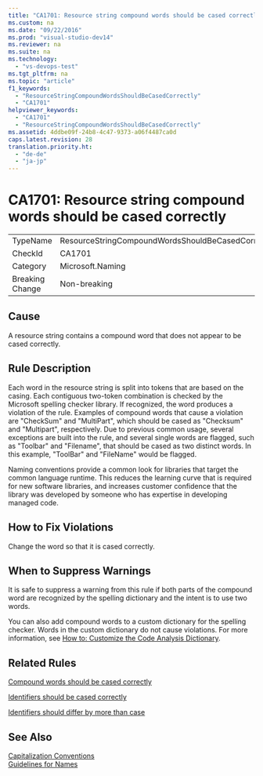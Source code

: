 ```yaml
---
title: "CA1701: Resource string compound words should be cased correctly"
ms.custom: na
ms.date: "09/22/2016"
ms.prod: "visual-studio-dev14"
ms.reviewer: na
ms.suite: na
ms.technology: 
  - "vs-devops-test"
ms.tgt_pltfrm: na
ms.topic: "article"
f1_keywords: 
  - "ResourceStringCompoundWordsShouldBeCasedCorrectly"
  - "CA1701"
helpviewer_keywords: 
  - "CA1701"
  - "ResourceStringCompoundWordsShouldBeCasedCorrectly"
ms.assetid: 4ddbe09f-24b8-4c47-9373-a06f4487ca0d
caps.latest.revision: 28
translation.priority.ht: 
  - "de-de"
  - "ja-jp"
---
```

# CA1701: Resource string compound words should be cased correctly
|||  
|-|-|  
|TypeName|ResourceStringCompoundWordsShouldBeCasedCorrectly|  
|CheckId|CA1701|  
|Category|Microsoft.Naming|  
|Breaking Change|Non-breaking|  
  
## Cause  
 A resource string contains a compound word that does not appear to be cased correctly.  
  
## Rule Description  
 Each word in the resource string is split into tokens that are based on the casing. Each contiguous two-token combination is checked by the Microsoft spelling checker library. If recognized, the word produces a violation of the rule. Examples of compound words that cause a violation are "CheckSum" and "MultiPart", which should be cased as "Checksum" and "Multipart", respectively. Due to previous common usage, several exceptions are built into the rule, and several single words are flagged, such as "Toolbar" and "Filename", that should be cased as two distinct words. In this example, "ToolBar" and "FileName" would be flagged.  
  
 Naming conventions provide a common look for libraries that target the common language runtime. This reduces the learning curve that is required for new software libraries, and increases customer confidence that the library was developed by someone who has expertise in developing managed code.  
  
## How to Fix Violations  
 Change the word so that it is cased correctly.  
  
## When to Suppress Warnings  
 It is safe to suppress a warning from this rule if both parts of the compound word are recognized by the spelling dictionary and the intent is to use two words.  
  
 You can also add compound words to a custom dictionary for the spelling checker. Words in the custom dictionary do not cause violations. For more information, see [How to: Customize the Code Analysis Dictionary](../vs140/how-to--customize-the-code-analysis-dictionary.md).  
  
## Related Rules  
 [Compound words should be cased correctly](../vs140/ca1702--compound-words-should-be-cased-correctly.md)  
  
 [Identifiers should be cased correctly](../vs140/ca1709--identifiers-should-be-cased-correctly.md)  
  
 [Identifiers should differ by more than case](../vs140/ca1708--identifiers-should-differ-by-more-than-case.md)  
  
## See Also  
 [Capitalization Conventions](assetId:///4c4ea526-9203-486f-b72d-29d61c5b3c6d)   
 [Guidelines for Names](assetId:///fc076d66-9b5f-42d3-aa65-61d970c794a3)